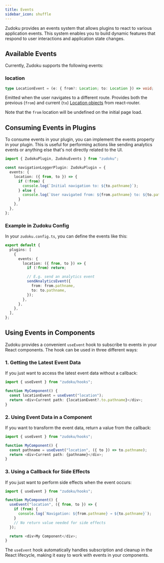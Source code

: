 ```yaml
---
title: Events
sidebar_icon: shuffle
---
```


Zudoku provides an events system that allows plugins to react to various application events. This system enables you to build dynamic features that respond to user interactions and application state changes.

## Available Events

Currently, Zudoku supports the following events:

### location

```typescript
type LocationEvent = (e: { from?: Location; to: Location }) => void;
```

Emitted when the user navigates to a different route. Provides both the previous (`from`) and current (`to`) [Location objects](https://api.reactrouter.com/v7/interfaces/react_router.Location.html) from react-router.

Note that the `from` location will be undefined on the initial page load.

## Consuming Events in Plugins

To consume events in your plugin, you can implement the events property in your plugin. This is useful for performing actions like sending analytics events or anything else that's not directly related to the UI.

```typescript
import { ZudokuPlugin, ZudokuEvents } from "zudoku";

const navigationLoggerPlugin: ZudokuPlugin = {
  events: {
    location: ({ from, to }) => {
      if (!from) {
        console.log(`Initial navigation to: ${to.pathname}`);
      } else {
        console.log(`User navigated from: ${from.pathname} to: ${to.pathname}`);
      }
    },
  },
};
```

### Example in Zudoku Config

In your `zudoku.config.ts`, you can define the events like this:

```typescript
export default {
  plugins: [
    {
      events: {
        location: ({ from, to }) => {
          if (!from) return;

          // E.g. send an analytics event
          sendAnalyticsEvent({
            from: from.pathname,
            to: to.pathname,
          });
        },
      },
    },
  ],
};
```

## Using Events in Components

Zudoku provides a convenient `useEvent` hook to subscribe to events in your React components. The hook can be used in three different ways:

### 1. Getting the Latest Event Data

If you just want to access the latest event data without a callback:

```typescript
import { useEvent } from "zudoku/hooks";

function MyComponent() {
  const locationEvent = useEvent("location");
  return <div>Current path: {locationEvent?.to.pathname}</div>;
}
```

### 2. Using Event Data in a Component

If you want to transform the event data, return a value from the callback:

```typescript
import { useEvent } from "zudoku/hooks";

function MyComponent() {
  const pathname = useEvent("location", ({ to }) => to.pathname);
  return <div>Current path: {pathname}</div>;
}
```

### 3. Using a Callback for Side Effects

If you just want to perform side effects when the event occurs:

```typescript
import { useEvent } from "zudoku/hooks";

function MyComponent() {
  useEvent("location", ({ from, to }) => {
    if (from) {
      console.log(`Navigation: ${from.pathname} → ${to.pathname}`);
    }
    // No return value needed for side effects
  });

  return <div>My Component</div>;
}
```

The `useEvent` hook automatically handles subscription and cleanup in the React lifecycle, making it easy to work with events in your components.
